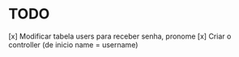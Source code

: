 # TODO

[x] Modificar tabela users para receber senha, pronome
[x] Criar o controller (de inicio name = username)
